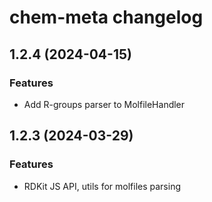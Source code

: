 # chem-meta changelog

## 1.2.4 (2024-04-15)

### Features

* Add R-groups parser to MolfileHandler

## 1.2.3 (2024-03-29)

### Features

* RDKit JS API, utils for molfiles parsing
